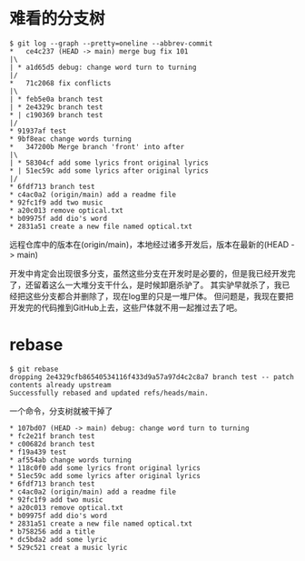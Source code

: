 # 难看的分支树
```
$ git log --graph --pretty=oneline --abbrev-commit
*   ce4c237 (HEAD -> main) merge bug fix 101
|\
| * a1d65d5 debug: change word turn to turning
|/
*   71c2068 fix conflicts
|\
| * feb5e0a branch test
| * 2e4329c branch test
* | c190369 branch test
|/
* 91937af test
* 9bf8eac change words turning
*   347200b Merge branch 'front' into after
|\
| * 58304cf add some lyrics front original lyrics
* | 51ec59c add some lyrics after original lyrics
|/
* 6fdf713 branch test
* c4ac0a2 (origin/main) add a readme file
* 92fc1f9 add two music
* a20c013 remove optical.txt
* b09975f add dio's word
* 2831a51 create a new file named optical.txt
```
远程仓库中的版本在(origin/main)，本地经过诸多开发后，版本在最新的(HEAD -> main)

开发中肯定会出现很多分支，虽然这些分支在开发时是必要的，但是我已经开发完了，还留着这么一大堆分支干什么，是时候卸磨杀驴了。
其实驴早就杀了，我已经把这些分支都合并删除了，现在log里的只是一堆尸体。
但问题是，我现在要把开发完的代码推到GitHub上去，这些尸体就不用一起推过去了吧。

# rebase
```
$ git rebase
dropping 2e4329cfb86540534116f433d9a57a97d4c2c8a7 branch test -- patch contents already upstream
Successfully rebased and updated refs/heads/main.
```
一个命令，分支树就被干掉了
```
* 107bd07 (HEAD -> main) debug: change word turn to turning
* fc2e21f branch test
* c00682d branch test
* f19a439 test
* af554ab change words turning
* 118c0f0 add some lyrics front original lyrics
* 51ec59c add some lyrics after original lyrics
* 6fdf713 branch test
* c4ac0a2 (origin/main) add a readme file
* 92fc1f9 add two music
* a20c013 remove optical.txt
* b09975f add dio's word
* 2831a51 create a new file named optical.txt
* b758256 add a title
* dc5bda2 add some lyric
* 529c521 creat a music lyric

```
